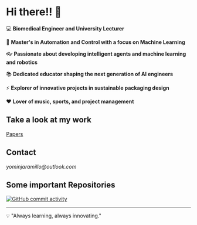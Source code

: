 # Hi there!! 👋

:computer: **Biomedical Engineer and University Lecturer**

:pencil: **Master's in Automation and Control with a focus on Machine Learning**

:eyeglasses: **Passionate about developing intelligent agents and machine learning and robotics**

:books: **Dedicated educator shaping the next generation of AI engineers**

:zap: **Explorer of innovative projects in sustainable packaging design**

:heart: **Lover of music, sports, and project management**

## Take a look at my work
[Papers](https://scholar.google.com/citations?user=PIsR0_AAAAAJ&hl=en)

## Contact
_yominjaramillo@outlook.com_

## Some important Repositories
[![GitHub commit activity](https://img.shields.io/github/commit-activity/m/YominJaramilloM/Machine_Learning_Basics)](https://github.com/YominJaramilloM/Machine_Learning_Basics)

---

:bulb: "Always learning, always innovating."

